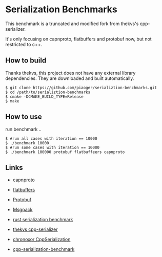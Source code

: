 # Serialization Benchmarks

This benchmark is a truncated and modified fork from thekvs's cpp-serializer.

It's only focusing on capnproto, flatbuffers and protobuf now, but not restricted to c++.


## How to build

Thanks thekvs, this project does not have any external library dependencies. They are downloaded
and built automatically.

```
$ git clone https://github.com/piaoger/serializtion-benchmarks.git
$ cd /path/to/serializtion-benchmarks
$ cmake -DCMAKE_BUILD_TYPE=Release
$ make
```

## How to use

run benchmark ..

```
$ #run all cases with iteration == 10000
$ ./benchmark 10000
$ #run some cases with iteration == 10000
$ ./benchmark 100000 protobuf flatbuffeers capnproto
```


## Links

- [capnproto](https://github.com/sandstorm-io/capnproto)

- [flatbuffers](https://github.com/google/flatbuffers)

- [Protobuf](https://code.google.com/p/protobuf/)

- [Msgpack](http://msgpack.org/)

- [rust serialization benchmark](https://github.com/erickt/rust-serialization-benchmarks)

- [thekvs cpp-serializer](https://github.com/thekvs/cpp-serializers)

- [chronoxor CppSerialization](https://github.com/chronoxor/CppSerialization)

- [cpp-serialization-benchmark](https://github.com/felixguendling/cpp-serialization-benchmark)
